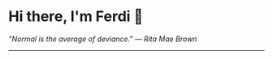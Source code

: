 <h1>Hi there, I'm Ferdi 👋</h1>

<p><em>
  "Normal is the average of deviance." — Rita Mae Brown
</em></p>

---
